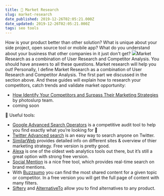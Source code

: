```yaml
---
title: 🔎 Market Research
slug: market-research
date_published: 2019-12-26T02:05:21.000Z
date_updated: 2019-12-26T02:05:21.000Z
tags: seo tools
---
```


How is your product better than other solution? What is unique about your side project, open source tool or mobile app? What do you understand about your business that other companies in it just don't get?
![](/content/images/2019/12/image-2.png)Market Research as a combination of User Research and Competitor Analysis. 
You should have answers to all these questions. Market research will help you out! Personally, I define Market Research as a combination of User Research and Competitor Analysis. The first part we discussed in the section above. And these guides will explain how to research your competitors, catch trends and validate market opportunity:

- [How Identify Your Competitors and Surpass Their Marketing Strategies](https://hi.photoslurp.com/blog/competitor-analysis/) by photoslurp team.
- coming soon

📌 Useful tools:

- [Google Advanced Search Operators](https://bynd.com/news-ideas/google-advanced-search-comprehensive-list-google-search-operators/) is a competitive audit tool to help you find exactly what you’re looking for 🙂
- [Twitter Advanced search](https://twitter.com/search-advanced?lang=en) is an easy way to search anyone on Twitter.
- [SimilarWeb](https://www.similarweb.com/) provides detailed info on different sites & overview of thier marketing strategy. Free version is pretty good.
- [Alexa](https://www.alexa.com/) is one of the oldest web analytics tools out there, but it’s still a great option with strong free version.
- [Social Mention](http://www.socialmention.com/) is a nice free tool, which provides real-time search on brand mentions.
- With [Buzzsumo](http://buzzsumo.com/) you can find the most shared content for a given topic or competitor. In a free version you will get the full page of content with many filters.
- [Siftery](https://siftery.com/alternatives) and [AlternativeTo](https://alternativeto.net/) allow you to find alternatives to any product.
